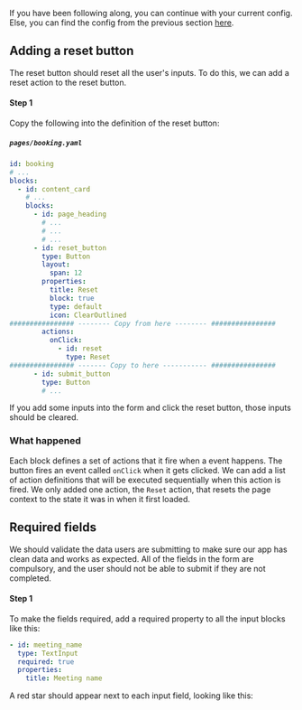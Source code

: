  If you have been following along, you can continue with your current config. Else, you can find the config from the previous section [here](tutorial-add-blocks-config).

## Adding a reset button

The reset button should reset all the user's inputs. To do this, we can add a reset action to the reset button.

#### Step 1

Copy the following into the definition of the reset button:

##### `pages/booking.yaml`
```yaml
id: booking
# ...
blocks:
  - id: content_card
    # ...
    blocks:
      - id: page_heading
        # ...
        # ...
        # ...
      - id: reset_button
        type: Button
        layout:
          span: 12
        properties:
          title: Reset
          block: true
          type: default
          icon: ClearOutlined
################ -------- Copy from here -------- ################
        actions:
          onClick:
            - id: reset
              type: Reset
################ ------- Copy to here ----------- ################
      - id: submit_button
        type: Button
        # ...
```

If you add some inputs into the form and click the reset button, those inputs should be cleared.

### What happened

Each block defines a set of actions that it fire when a event happens. The button fires an event called `onClick` when it gets clicked. We can add a list of action definitions that will be executed sequentially when this action is fired. We only added one action, the `Reset` action, that resets the page context to the state it was in when it first loaded.

## Required fields

We should validate the data users are submitting to make sure our app has clean data and works as expected. All of the fields in the form are compulsory, and the user should not be able to submit if they are not completed.

#### Step 1

To make the fields required, add a required property to all the input blocks like this:

```yaml
- id: meeting_name
  type: TextInput
  required: true
  properties:
    title: Meeting name
```

A red star should appear next to each input field, looking like this:
